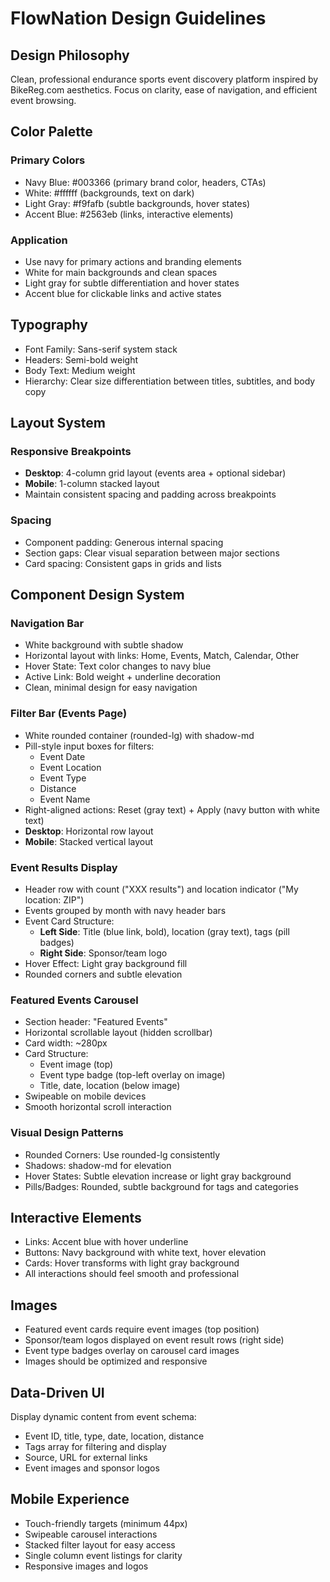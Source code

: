 # FlowNation Design Guidelines

## Design Philosophy
Clean, professional endurance sports event discovery platform inspired by BikeReg.com aesthetics. Focus on clarity, ease of navigation, and efficient event browsing.

## Color Palette

### Primary Colors
- Navy Blue: #003366 (primary brand color, headers, CTAs)
- White: #ffffff (backgrounds, text on dark)
- Light Gray: #f9fafb (subtle backgrounds, hover states)
- Accent Blue: #2563eb (links, interactive elements)

### Application
- Use navy for primary actions and branding elements
- White for main backgrounds and clean spaces
- Light gray for subtle differentiation and hover states
- Accent blue for clickable links and active states

## Typography
- Font Family: Sans-serif system stack
- Headers: Semi-bold weight
- Body Text: Medium weight
- Hierarchy: Clear size differentiation between titles, subtitles, and body copy

## Layout System

### Responsive Breakpoints
- **Desktop**: 4-column grid layout (events area + optional sidebar)
- **Mobile**: 1-column stacked layout
- Maintain consistent spacing and padding across breakpoints

### Spacing
- Component padding: Generous internal spacing
- Section gaps: Clear visual separation between major sections
- Card spacing: Consistent gaps in grids and lists

## Component Design System

### Navigation Bar
- White background with subtle shadow
- Horizontal layout with links: Home, Events, Match, Calendar, Other
- Hover State: Text color changes to navy blue
- Active Link: Bold weight + underline decoration
- Clean, minimal design for easy navigation

### Filter Bar (Events Page)
- White rounded container (rounded-lg) with shadow-md
- Pill-style input boxes for filters:
  - Event Date
  - Event Location
  - Event Type
  - Distance
  - Event Name
- Right-aligned actions: Reset (gray text) + Apply (navy button with white text)
- **Desktop**: Horizontal row layout
- **Mobile**: Stacked vertical layout

### Event Results Display
- Header row with count ("XXX results") and location indicator ("My location: ZIP")
- Events grouped by month with navy header bars
- Event Card Structure:
  - **Left Side**: Title (blue link, bold), location (gray text), tags (pill badges)
  - **Right Side**: Sponsor/team logo
- Hover Effect: Light gray background fill
- Rounded corners and subtle elevation

### Featured Events Carousel
- Section header: "Featured Events"
- Horizontal scrollable layout (hidden scrollbar)
- Card width: ~280px
- Card Structure:
  - Event image (top)
  - Event type badge (top-left overlay on image)
  - Title, date, location (below image)
- Swipeable on mobile devices
- Smooth horizontal scroll interaction

### Visual Design Patterns
- Rounded Corners: Use rounded-lg consistently
- Shadows: shadow-md for elevation
- Hover States: Subtle elevation increase or light gray background
- Pills/Badges: Rounded, subtle background for tags and categories

## Interactive Elements
- Links: Accent blue with hover underline
- Buttons: Navy background with white text, hover elevation
- Cards: Hover transforms with light gray background
- All interactions should feel smooth and professional

## Images
- Featured event cards require event images (top position)
- Sponsor/team logos displayed on event result rows (right side)
- Event type badges overlay on carousel card images
- Images should be optimized and responsive

## Data-Driven UI
Display dynamic content from event schema:
- Event ID, title, type, date, location, distance
- Tags array for filtering and display
- Source, URL for external links
- Event images and sponsor logos

## Mobile Experience
- Touch-friendly targets (minimum 44px)
- Swipeable carousel interactions
- Stacked filter layout for easy access
- Single column event listings for clarity
- Responsive images and logos